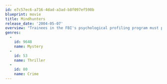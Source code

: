 ```yaml
---
id: e7c57ec6-a716-4dad-a3ad-b8f097ef598b
blueprint: movie
title: Mindhunters
release_date: '2004-05-07'
overview: "Trainees in the FBI's psychological profiling program must put their training into practice when they discover a killer in their midst."
genres:
  -
    id: 9648
    name: Mystery
  -
    id: 53
    name: Thriller
  -
    id: 80
    name: Crime
---
```

